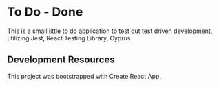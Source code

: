 # To Do - Done

This is a small little to do application to test out test driven development,
utilizing Jest, React Testing Library, Cyprus

## Development Resources

This project was bootstrapped with Create React App.
